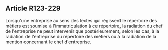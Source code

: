 Article R123-229
----
Lorsqu'une entreprise au sens des textes qui régissent le répertoire des métiers
est soumise à l'immatriculation à ce répertoire, la radiation du chef de
l'entreprise ne peut intervenir que postérieurement, selon les cas, à la
radiation de l'entreprise du répertoire des métiers ou à la radiation de la
mention concernant le chef d'entreprise.

